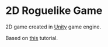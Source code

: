 # 2D Roguelike Game
 2D game created in [Unity](https://unity3d.com) game engine.
 
 Based on [this](https://unity3d.com/pt/learn/tutorials/projects/2d-roguelike-tutorial) tutorial.
